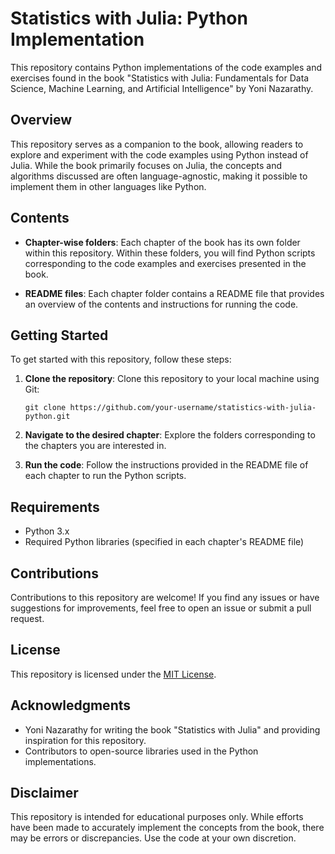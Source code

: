 # Statistics with Julia: Python Implementation

This repository contains Python implementations of the code examples and exercises found in the book "Statistics with Julia: Fundamentals for Data Science, Machine Learning, and Artificial Intelligence" by Yoni Nazarathy.

## Overview

This repository serves as a companion to the book, allowing readers to explore and experiment with the code examples using Python instead of Julia. While the book primarily focuses on Julia, the concepts and algorithms discussed are often language-agnostic, making it possible to implement them in other languages like Python.

## Contents

- **Chapter-wise folders**: Each chapter of the book has its own folder within this repository. Within these folders, you will find Python scripts corresponding to the code examples and exercises presented in the book.

- **README files**: Each chapter folder contains a README file that provides an overview of the contents and instructions for running the code.

## Getting Started

To get started with this repository, follow these steps:

1. **Clone the repository**: Clone this repository to your local machine using Git:

    ```
    git clone https://github.com/your-username/statistics-with-julia-python.git
    ```

2. **Navigate to the desired chapter**: Explore the folders corresponding to the chapters you are interested in.

3. **Run the code**: Follow the instructions provided in the README file of each chapter to run the Python scripts.

## Requirements

- Python 3.x
- Required Python libraries (specified in each chapter's README file)

## Contributions

Contributions to this repository are welcome! If you find any issues or have suggestions for improvements, feel free to open an issue or submit a pull request.

## License

This repository is licensed under the [MIT License](LICENSE).

## Acknowledgments

- Yoni Nazarathy for writing the book "Statistics with Julia" and providing inspiration for this repository.
- Contributors to open-source libraries used in the Python implementations.

## Disclaimer

This repository is intended for educational purposes only. While efforts have been made to accurately implement the concepts from the book, there may be errors or discrepancies. Use the code at your own discretion.
